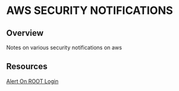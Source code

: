 # AWS SECURITY NOTIFICATIONS

## Overview

Notes on various security notifications on aws

## Resources

[Alert On ROOT Login](https://aws.amazon.com/blogs/mt/monitor-and-notify-on-aws-account-root-user-activity/)
